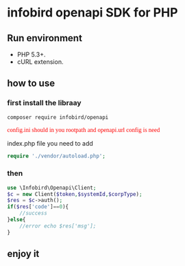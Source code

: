 <!--
 * @Descripttion: infobird
 * @version: 1.0
 * @Author: afei
 * @Date: 2020-08-14 13:38:55
 * @LastEditors: afei
 * @LastEditTime: 2020-08-18 11:48:32
-->

# infobird openapi SDK for PHP

## Run environment

- PHP 5.3+.
- cURL extension.

## how to use

### first install the libraay

~~~ sh
composer require infobird/openapi
~~~
<font color=red  face="黑体">
config.ini should in you rootpath and openapi.url config is need
</font>

index.php file you need to add 
~~~ php
require './vendor/autoload.php';
~~~

### then  

~~~ php
use \Infobird\Openapi\Client;
$c = new Client($token,$systemId,$corpType);
$res = $c->auth();
if($res['code']==0){
    //success
}else{
    //error echo $res['msg'];
}
~~~

## enjoy it
